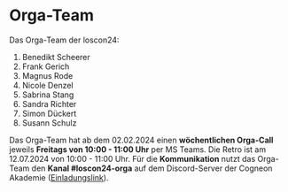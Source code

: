 # Orga-Team

Das Orga-Team der loscon24:

1. Benedikt Scheerer
1. Frank Gerich
1. Magnus Rode
1. Nicole Denzel
1. Sabrina Stang
1. Sandra Richter
1. Simon Dückert
1. Susann Schulz

Das Orga-Team hat ab dem 02.02.2024 einen **wöchentlichen Orga-Call** jeweils **Freitags von 10:00 - 11:00 Uhr** per MS Teams. Die Retro ist am 12.07.2024 von 10:00 - 11:00 Uhr. Für die **Kommunikation** nutzt das Orga-Team den **Kanal #loscon24-orga** auf dem Discord-Server der Cogneon Akademie ([Einladungslink](https://discord.gg/deQzp9ZNaR)).